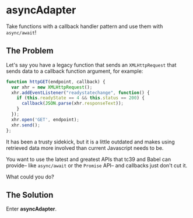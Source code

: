 # asyncAdapter

Take functions with a callback handler pattern and use them with `async/await`!

## The Problem

Let's say you have a legacy function that sends an `XMLHttpRequest` that sends data to a callback function argument, for example:

```javascript
function httpGET(endpoint, callback) {
  var xhr = new XMLHttpRequest();
  xhr.addEventListener("readystatechange", function() {
    if (this.readyState == 4 && this.status == 200) {
      callback(JSON.parse(xhr.responseText));
    }
  });
  xhr.open('GET', endpoint);
  xhr.send();
};
```

It has been a trusty sidekick, but it is a little outdated and makes using retrieved data more involved than current Javascript needs to be.

You want to use the latest and greatest APIs that tc39 and Babel can provide– like `async/await` or the `Promise` API– and callbacks just don't cut it.

What could you do?

## The Solution

Enter **asyncAdapter**. 

